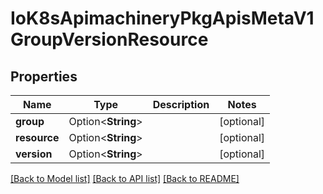 # IoK8sApimachineryPkgApisMetaV1GroupVersionResource

## Properties

Name | Type | Description | Notes
------------ | ------------- | ------------- | -------------
**group** | Option<**String**> |  | [optional]
**resource** | Option<**String**> |  | [optional]
**version** | Option<**String**> |  | [optional]

[[Back to Model list]](../README.md#documentation-for-models) [[Back to API list]](../README.md#documentation-for-api-endpoints) [[Back to README]](../README.md)


